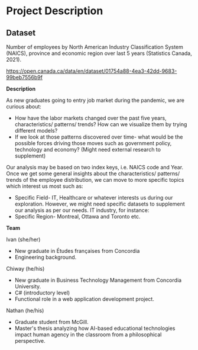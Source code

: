 # Project Description
## **Dataset**

Number of employees by North American Industry Classification System (NAICS), province and economic region over last 5 years (Statistics Canada, 2021).

https://open.canada.ca/data/en/dataset/01754a88-4ea3-42dd-9683-99beb7556b9f

**Description**

As new graduates going to entry job market during the pandemic, we are curious about:

- How have the labor markets changed over the past five years, characteristics/ patterns/ trends? How can we visualize them by trying different models?
- If we look at those patterns discovered over time- what would be the possible forces driving those moves such as government policy, technology and economy? (Might need external research to supplement)

Our analysis may be based on two index keys, i.e. NAICS code and Year. Once we get some general insights about the characteristics/ patterns/ trends of the employee distribution, we can move to more specific topics which interest us most such as:

- Specific Field- IT, Healthcare or whatever interests us during our exploration. However, we might need specific datasets to supplement our analysis as per our needs. IT industry, for instance:
- Specific Region- Montreal, Ottawa and Toronto etc.

**Team**

Ivan (she/her)

- New graduate in Études françaises from Concordia
- Engineering background.

Chiway (he/his)

- New graduate in Business Technology Management from Concordia University.
- C# (introductory level)
- Functional role in a web application development project.

Nathan (he/his)

- Graduate student from McGill.
- Master's thesis analyzing how AI-based educational technologies impact human agency in the classroom from a philosophical perspective.
